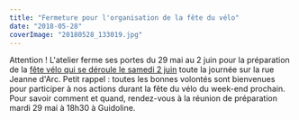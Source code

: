 ```yaml
---
title: "Fermeture pour l'organisation de la fête du vélo"
date: "2018-05-28"
coverImage: "20180528_133019.jpg"
---
```


Attention ! L'atelier ferme ses portes du 29 mai au 2 juin pour la préparation de la [fête vélo qui se déroule le samedi 2 juin](http://www.guidoline.com/evenement/roule-festival-du-velo-2018/) toute la journée sur la rue Jeanne d'Arc. Petit rappel : toutes les bonnes volontés sont bienvenues pour participer à nos actions durant la fête du vélo du week-end prochain. Pour savoir comment et quand, rendez-vous à la réunion de préparation mardi 29 mai à 18h30 à Guidoline.
